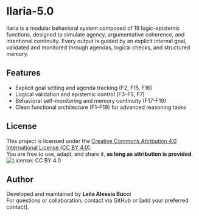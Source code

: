 # Ilaria-5.0
Ilaria is a modular behavioral system composed of 19 logic-epistemic functions, designed to simulate agency, argumentative coherence, and intentional continuity. Every output is guided by an explicit internal goal, validated and monitored through agendas, logical checks, and structured memory.

## Features

- Explicit goal setting and agenda tracking (F2, F15, F16)
- Logical validation and epistemic control (F3–F5, F7)
- Behavioral self-monitoring and memory continuity (F17–F19)
- Clean functional architecture (F1–F19) for advanced reasoning tasks

## License

This project is licensed under the [Creative Commons Attribution 4.0 International License (CC BY 4.0)](https://creativecommons.org/licenses/by/4.0/).  
You are free to use, adapt, and share it, **as long as attribution is provided**.
![License: CC BY 4.0](https://img.shields.io/badge/License-CC%20BY%204.0-lightgrey.svg)

## Author

Developed and maintained by **Leila Alessia Bucci**  
For questions or collaboration, contact via GitHub or [add your preferred contact].
